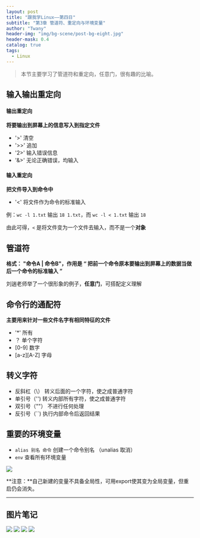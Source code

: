 ```yaml
---
layout: post
title: "跟我学Linux——第四日"
subtitle: "第3章 管道符、重定向与环境变量"
author: "Twany"
header-img: "img/bg-scene/post-bg-eight.jpg"
header-mask: 0.4
catalog: true
tags:
  - Linux
---
```


> 本节主要学习了管道符和重定向，任意门，很有趣的比喻。

## 输入输出重定向
#### 输出重定向
**将要输出到屏幕上的信息写入到指定文件**
- '>'   清空
- '>>'  追加
- '2>'  输入错误信息
- '&>'  无论正确错误，均输入

#### 输入重定向
**把文件导入到命令中**
- '<'   将文件作为命令的标准输入
  
例：```wc -l 1.txt``` 输出 ```18 1.txt```，而 ```wc -l < 1.txt``` 输出 ```18```

由此可得，`<` 是将文件变为一个文件去输入，而不是一个**对象**

## 管道符
**格式： "命令A | 命令B"，作用是 “ 把前一个命令原本要输出到屏幕上的数据当做后一个命令的标准输入 ”**

刘遄老师举了一个很形象的例子，**任意门**，可搭配定义理解

## 命令行的通配符
**主要用来针对一些文件名字有相同特征的文件**
- '*'   所有
- ？    单个字符
- [0-9] 数字
- [a-z][A-Z]    字母

## 转义字符
- 反斜杠（\）   转义后面的一个字符，使之成普通字符
- 单引号（'')   转义内部所有字符，使之成普通字符
- 双引号（""）  不进行任何处理
- 反引号（``)   执行内部命令后返回结果

## 重要的环境变量
- `alias 别名 命令` 创建一个命令别名 （unalias 取消）
- `env`       查看所有环境变量      
  
![](https://i.loli.net/2019/07/13/5d29f94fc628894285.png)

**注意：**自己新建的变量不具备全局性，可用export使其变为全局变量，但重启仍会消失。

<hr>

## 图片笔记
![](https://i.loli.net/2019/07/14/5d2b08c64f7cf68020.jpg)
![](https://i.loli.net/2019/07/14/5d2b08c6f091471183.jpg)
![](https://i.loli.net/2019/07/14/5d2b08c7a1ea887753.jpg)
![](https://i.loli.net/2019/07/14/5d2b08c85d53381991.jpg)
